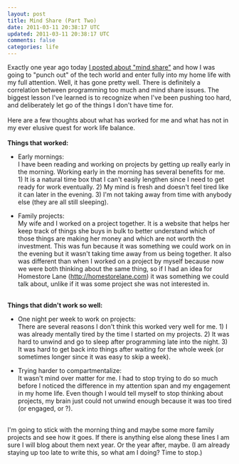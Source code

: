 ```yaml
---
layout: post
title: Mind Share (Part Two)
date: 2011-03-11 20:38:17 UTC
updated: 2011-03-11 20:38:17 UTC
comments: false
categories: life
---
```


Exactly one year ago today <a href="/blog/2010/04/08/Mind-Share-Part-One/">I posted about "mind share"</a> and how I was going to "punch out" of the tech world and enter fully into my home life with my full attention.  Well, it has gone pretty well.  There is definitely a correlation between programming too much and mind share issues.  The biggest lesson I've learned is to recognize when I've been pushing too hard, and deliberately let go of the things I don't have time for.<br /><br />Here are a few thoughts about what has worked for me and what has not in my ever elusive quest for work life balance.<br /><br /><span style="font-weight: bold;">Things that worked:</span><br /><ul><li>Early mornings:<br />I have been reading and working on projects by getting up really early in the morning.  Working early in the morning has several benefits for me.  1) It is a natural time box that I can't easily lengthen since I need to get ready for work eventually.  2) My mind is fresh and doesn't feel tired like it can later in the evening.  3) I'm not taking away from time with anybody else (they are all still sleeping).<br /></li></ul><ul><li>Family projects:<br />My wife and I worked on a project together.  It is a website that helps her keep track of things she buys in bulk to better understand which of those things are making her money and which are not worth the investment. This was fun because it was something we could work on in the evening but it wasn't taking time away from us being together.  It also was different than when I worked on a project by myself because now we were both thinking about the same thing, so if I had an idea for Homestore Lane (<a href="http://homestorelane.com/">http://homestorelane.com</a>) it was something we could talk about, unlike if it was some project she was not interested in.<br /></li></ul><br /><span style="font-weight: bold;">Things that didn't work so well:</span><br /><ul><li> One night per week to work on projects:<br />There are several reasons I don't think this worked very well for me.  1)  I was already mentally tired by the time I started on my projects.  2) It was hard to unwind and go to sleep after programming late into the night.  3) It was hard to get back into things after waiting for the whole week (or sometimes longer since it was easy to skip a week).</li></ul><ul><li>Trying harder to compartmentalize:<br />It wasn't mind over matter for me.  I had to stop trying to do so much before I noticed the difference in my attention span and my engagement in my home life.  Even though I would tell myself to stop thinking about projects, my brain just could not unwind enough because it was too tired (or engaged, or ?).<br /></li></ul><br />I'm going to stick with the morning thing and maybe some more family projects and see how it goes.  If there is anything else along these lines I am sure I will blog about them next year.  Or the year after, maybe.  (I am already staying up too late to write this, so what am I doing?  Time to stop.)
